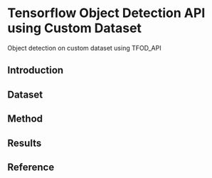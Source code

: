 # Tensorflow Object Detection API using Custom Dataset
Object detection on custom dataset using TFOD_API

## Introduction

## Dataset

## Method

## Results

## Reference
